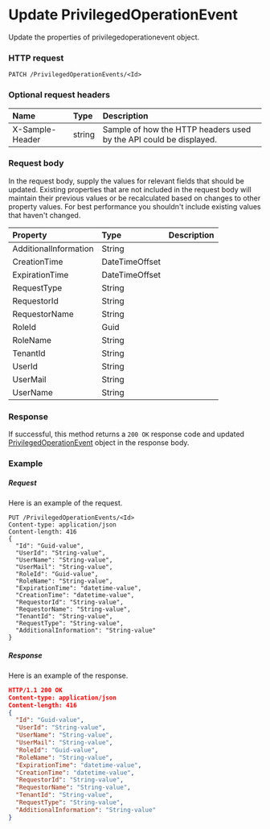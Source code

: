 # Update PrivilegedOperationEvent

Update the properties of privilegedoperationevent object.
### HTTP request
```http
PATCH /PrivilegedOperationEvents/<Id>
```
### Optional request headers
| Name       | Type | Description|
|:-----------|:------|:----------|
| X-Sample-Header  | string  | Sample of how the HTTP headers used by the API could be displayed.|

### Request body
In the request body, supply the values for relevant fields that should be updated. Existing properties that are not included in the request body will maintain their previous values or be recalculated based on changes to other property values. For best performance you shouldn't include existing values that haven't changed.

| Property	   | Type	|Description|
|:---------------|:--------|:----------|
|AdditionalInformation|String||
|CreationTime|DateTimeOffset||
|ExpirationTime|DateTimeOffset||
|RequestType|String||
|RequestorId|String||
|RequestorName|String||
|RoleId|Guid||
|RoleName|String||
|TenantId|String||
|UserId|String||
|UserMail|String||
|UserName|String||

### Response
If successful, this method returns a `200 OK` response code and updated [PrivilegedOperationEvent](../resources/privilegedoperationevent.md) object in the response body.
### Example
##### Request
Here is an example of the request.
```http
PUT /PrivilegedOperationEvents/<Id>
Content-type: application/json
Content-length: 416
{
  "Id": "Guid-value",
  "UserId": "String-value",
  "UserName": "String-value",
  "UserMail": "String-value",
  "RoleId": "Guid-value",
  "RoleName": "String-value",
  "ExpirationTime": "datetime-value",
  "CreationTime": "datetime-value",
  "RequestorId": "String-value",
  "RequestorName": "String-value",
  "TenantId": "String-value",
  "RequestType": "String-value",
  "AdditionalInformation": "String-value"
}
```
##### Response
Here is an example of the response.
```json
HTTP/1.1 200 OK
Content-type: application/json
Content-length: 416
{
  "Id": "Guid-value",
  "UserId": "String-value",
  "UserName": "String-value",
  "UserMail": "String-value",
  "RoleId": "Guid-value",
  "RoleName": "String-value",
  "ExpirationTime": "datetime-value",
  "CreationTime": "datetime-value",
  "RequestorId": "String-value",
  "RequestorName": "String-value",
  "TenantId": "String-value",
  "RequestType": "String-value",
  "AdditionalInformation": "String-value"
}
```
